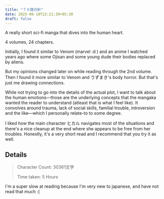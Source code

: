 ```yaml
---
title: "７０億の針"
date: 2025-06-10T22:21:39+05:30
draft: false
---
```


A really short sci-fi manga that dives into the human heart.

4 volumes, 24 chapters.

Initially, I found it similar to Venom (marvel :d ) and an anime I watched
years ago where some Ojisan and some young dude their bodies replaced
by aliens.

But my opinions changed later on while reading through the 2nd volume.
Then I found it more similar to Venom and うずまき's body horror.
But that's just me drawing connections.

While not trying to go into the details of the actual plot, I want
to talk about the human emotions—those are the underlying
concepts that the mangaka wanted the reader to understand
(atleast that is what I feel like).
It convolves around trauma, lack of social skills, familial trouble, introversion
and the like—which I personally relate-to to some degree.

I liked how the main character ヒカル navigates most of the situations
and there's a nice cleanup at the end where she appears to be free from
her troubles. Honestly, it's a very short read and I recommend that you try
it as well.

## Details

> Character Count: 30361文字
>
> Time taken: 5 Hours

I'm a super slow at reading because I'm very new to japanese, and have not read that much :(